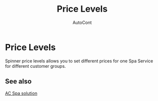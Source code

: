 ﻿---
    title: "Price Levels"
    author: AutoCont
    ms.date: 04/30/2018
    ms.topic: article
    ms.prod: dynamics-nav-2017
    ms.contentlocale: en
    ms.lasthandoff: 04/30/2018
---

# Price Levels

Spinner price levels allows you to set different prices for one Spa Service for different customer groups. 


## <a name="see-also"></a>See also
[AC Spa solution](ac-spa-solution.md)